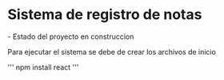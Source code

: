 <h1>Sistema de registro de notas</h1>
-  Estado del proyecto en construccion

Para ejecutar el sistema se debe de crear los archivos de inicio

''' npm install react '''

